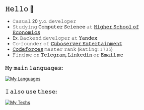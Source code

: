 ## 𝙷𝚎𝚕𝚕𝚘 👋

- 𝙲𝚊𝚜𝚞𝚊𝚕 20 𝚢.𝚘. 𝚍𝚎𝚟𝚎𝚕𝚘𝚙𝚎𝚛
- 𝚂𝚝𝚞𝚍𝚢𝚒𝚗𝚐 **𝙲𝚘𝚖𝚙𝚞𝚝𝚎𝚛 𝚂𝚌𝚒𝚎𝚗𝚌𝚎** 𝚊𝚝 **[𝙷𝚒𝚐𝚑𝚎𝚛 𝚂𝚌𝚑𝚘𝚘𝚕 𝚘𝚏 𝙴𝚌𝚘𝚗𝚘𝚖𝚒𝚌𝚜](https://www.hse.ru/en/)**
- Ex. 𝙱𝚊𝚌𝚔𝚎𝚗𝚍 𝚍𝚎𝚟𝚎𝚕𝚘𝚙𝚎𝚛 𝚊𝚝 **𝚈𝚊𝚗𝚍𝚎𝚡** 
- 𝙲𝚘-𝚏𝚘𝚞𝚗𝚍𝚎𝚛 𝚘𝚏 **[𝙲𝚞𝚋𝚘𝚜𝚎𝚛𝚟𝚎𝚛 𝙴𝚗𝚝𝚎𝚛𝚝𝚊𝚒𝚗𝚖𝚎𝚗𝚝](https://cuboserver.net)**
- **[𝙲𝚘𝚍𝚎𝚏𝚘𝚛𝚌𝚎𝚜](https://codeforces.com/profile/GoracioNewport?locale=en)** 𝚖𝚊𝚜𝚝𝚎𝚛 𝚛𝚊𝚗𝚔 (𝚁𝚊𝚝𝚒𝚗𝚐: 𝟷𝟽𝟹𝟻)
- 𝙵𝚒𝚗𝚍 𝚖𝚎 𝚘𝚗 **[𝚃𝚎𝚕𝚎𝚐𝚛𝚊𝚖](https://t.me/ivantheglorious), [𝙻𝚒𝚗𝚔𝚎𝚍𝚒𝚗](https://linkedin.com/in/goracionewport)** 𝚘𝚛 **[𝙴𝚖𝚊𝚒𝚕 𝚖𝚎](mailto:goracionewport@gmail.com)**

### 𝙼𝚢 𝚖𝚊𝚒𝚗 𝚕𝚊𝚗𝚐𝚞𝚊𝚐𝚎𝚜:

[![My Languages](https://skills.thijs.gg/icons?i=java,c,cpp,py,bash)](https://skills.thijs.gg)

### 𝙸 𝚊𝚕𝚜𝚘 𝚞𝚜𝚎 𝚝𝚑𝚎𝚜𝚎:

[![My Techs](https://skills.thijs.gg/icons?i=spring,linux,vim,git,docker,vuejs,mongo,postgres)](https://skills.thijs.gg)
